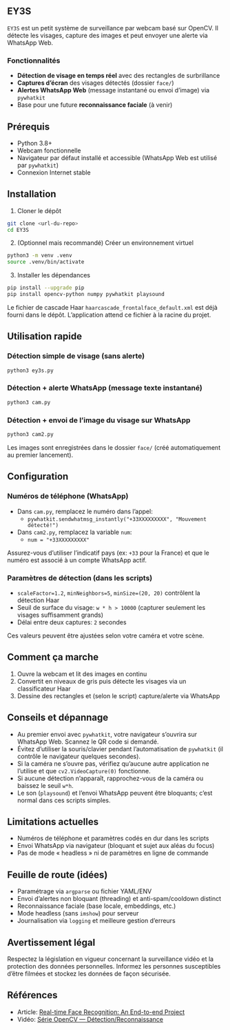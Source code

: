 ## EY3S

`EY3S` est un petit système de surveillance par webcam basé sur OpenCV. Il détecte les visages, capture des images et peut envoyer une alerte via WhatsApp Web.

### Fonctionnalités

- **Détection de visage en temps réel** avec des rectangles de surbrillance
- **Captures d’écran** des visages détectés (dossier `face/`)
- **Alertes WhatsApp Web** (message instantané ou envoi d’image) via `pywhatkit`
- Base pour une future **reconnaissance faciale** (à venir)

## Prérequis

- Python 3.8+
- Webcam fonctionnelle
- Navigateur par défaut installé et accessible (WhatsApp Web est utilisé par `pywhatkit`)
- Connexion Internet stable

## Installation

1) Cloner le dépôt
```bash
git clone <url-du-repo>
cd EY3S
```

2) (Optionnel mais recommandé) Créer un environnement virtuel
```bash
python3 -m venv .venv
source .venv/bin/activate
```

3) Installer les dépendances
```bash
pip install --upgrade pip
pip install opencv-python numpy pywhatkit playsound
```

Le fichier de cascade Haar `haarcascade_frontalface_default.xml` est déjà fourni dans le dépôt. L’application attend ce fichier à la racine du projet.

## Utilisation rapide

### Détection simple de visage (sans alerte)
```bash
python3 ey3s.py
```

### Détection + alerte WhatsApp (message texte instantané)
```bash
python3 cam.py
```

### Détection + envoi de l’image du visage sur WhatsApp
```bash
python3 cam2.py
```

Les images sont enregistrées dans le dossier `face/` (créé automatiquement au premier lancement).

## Configuration

### Numéros de téléphone (WhatsApp)

- Dans `cam.py`, remplacez le numéro dans l’appel:
  - `pywhatkit.sendwhatmsg_instantly("+33XXXXXXXXX", "Mouvement détecté!")`
- Dans `cam2.py`, remplacez la variable `num`:
  - `num = "+33XXXXXXXXX"`

Assurez-vous d’utiliser l’indicatif pays (ex: `+33` pour la France) et que le numéro est associé à un compte WhatsApp actif.

### Paramètres de détection (dans les scripts)

- `scaleFactor=1.2`, `minNeighbors=5`, `minSize=(20, 20)` contrôlent la détection Haar
- Seuil de surface du visage: `w * h > 10000` (capturer seulement les visages suffisamment grands)
- Délai entre deux captures: `2` secondes

Ces valeurs peuvent être ajustées selon votre caméra et votre scène.

## Comment ça marche

1) Ouvre la webcam et lit des images en continu
2) Convertit en niveaux de gris puis détecte les visages via un classificateur Haar
3) Dessine des rectangles et (selon le script) capture/alerte via WhatsApp

## Conseils et dépannage

- Au premier envoi avec `pywhatkit`, votre navigateur s’ouvrira sur WhatsApp Web. Scannez le QR code si demandé.
- Évitez d’utiliser la souris/clavier pendant l’automatisation de `pywhatkit` (il contrôle le navigateur quelques secondes).
- Si la caméra ne s’ouvre pas, vérifiez qu’aucune autre application ne l’utilise et que `cv2.VideoCapture(0)` fonctionne.
- Si aucune détection n’apparaît, rapprochez-vous de la caméra ou baissez le seuil `w*h`.
- Le son (`playsound`) et l’envoi WhatsApp peuvent être bloquants; c’est normal dans ces scripts simples.

## Limitations actuelles

- Numéros de téléphone et paramètres codés en dur dans les scripts
- Envoi WhatsApp via navigateur (bloquant et sujet aux aléas du focus)
- Pas de mode « headless » ni de paramètres en ligne de commande

## Feuille de route (idées)

- Paramétrage via `argparse` ou fichier YAML/ENV
- Envoi d’alertes non bloquant (threading) et anti-spam/cooldown distinct
- Reconnaissance faciale (base locale, embeddings, etc.)
- Mode headless (sans `imshow`) pour serveur
- Journalisation via `logging` et meilleure gestion d’erreurs

## Avertissement légal

Respectez la législation en vigueur concernant la surveillance vidéo et la protection des données personnelles. Informez les personnes susceptibles d’être filmées et stockez les données de façon sécurisée.

## Références

- Article: [Real-time Face Recognition: An End-to-end Project](https://towardsdatascience.com/real-time-face-recognition-an-end-to-end-project-b738bb0f7348)
- Vidéo: [Série OpenCV — Détection/Reconnaissance](https://www.youtube.com/watch?v=bK_k7eebGgc&list=PLgNJO2hghbmhHuhURAGbe6KWpiYZt0AMH&index=1)

